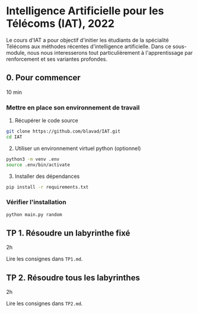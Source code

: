 # Intelligence Artificielle pour les Télécoms (IAT), 2022

Le cours d'IAT a pour objectif d'initier les étudiants de la spécialité Télécoms aux méthodes récentes d'intelligence artificielle. Dans ce sous-module, nous nous interesserons tout particulièrement à l'apprentissage par renforcement et ses variantes profondes. 


## 0. Pour commencer
10 min
### Mettre en place son environnement de travail

1. Récupérer le code source 
```bash
git clone https://github.com/blavad/IAT.git
cd IAT
```
2. Utiliser un environnement virtuel python (optionnel)
```bash
python3 -m venv .env
source .env/bin/activate
```

3. Installer des dépendances
```bash
pip install -r requirements.txt
```

### Vérifier l'installation
```bash
python main.py random
```

## TP 1. Résoudre un labyrinthe fixé
2h

Lire les consignes dans `TP1.md`.

## TP 2. Résoudre tous les labyrinthes
2h

Lire les consignes dans `TP2.md`.

